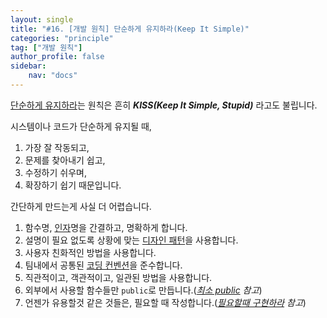 ```yaml
---
layout: single
title: "#16. [개발 원칙] 단순하게 유지하라(Keep It Simple)"
categories: "principle"
tag: ["개발 원칙"]
author_profile: false
sidebar: 
    nav: "docs"
---
```


[단순하게 유지하라](https://tango1202.github.io/principle/principle-keep-it-simple/)는 원칙은 흔히 ***KISS(Keep It Simple, Stupid)*** 라고도 불립니다.

시스템이나 코드가 단순하게 유지될 때,

1. 가장 잘 작동되고,
2. 문제를 찾아내기 쉽고,
3. 수정하기 쉬우며,
4. 확장하기 쉽기 때문입니다.

간단하게 만드는게 사실 더 어렵습니다.

1. 함수명, [인자](https://tango1202.github.io/legacy-cpp-guide/legacy-cpp-guide-function/#%EC%9D%B8%EC%9E%90%EB%A7%A4%EA%B0%9C%EB%B3%80%EC%88%98-parameter)명을 간결하고, 명확하게 합니다.
2. 설명이 필요 없도록 상황에 맞는 [디자인 패턴](https://tango1202.github.io/categories/pattern/)을 사용합니다.
3. 사용자 친화적인 방법을 사용합니다.
4. 팀내에서 공통된 [코딩 컨벤션](https://tango1202.github.io/principle/principle-practices/#%EC%A2%8B%EC%9D%80-%EC%BD%94%EB%93%9C-%EC%BD%94%EB%94%A9-%EC%BB%A8%EB%B2%A4%EC%85%98coding-conventions)을 준수합니다.
5. 직관적이고, 객관적이고, 일관된 방법을 사용합니다.
6. 외부에서 사용할 함수들만 `public`로 만듭니다.(*[최소 public](https://tango1202.github.io/legacy-cpp-oop/legacy-cpp-oop-complete-class/#%EC%B5%9C%EC%86%8C-public) 참고*) 
7. 언젠가 유용할것 같은 것들은, 필요할 때 작성합니다.(*[필요할때 구현하라](https://tango1202.github.io/principle/principle-you-arent-gonna-need-it/) 참고*)


